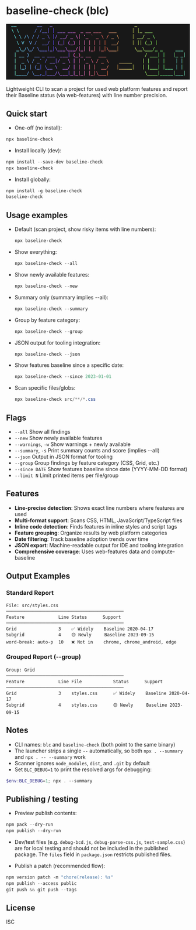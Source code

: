 # baseline-check (blc)
![alt text](image.png)

Lightweight CLI to scan a project for used web platform features and report their Baseline status (via web-features) with line number precision.

## Quick start

- One-off (no install):

```powershell
npx baseline-check
```

- Install locally (dev):

```powershell
npm install --save-dev baseline-check
npx baseline-check
```

- Install globally:

```powershell
npm install -g baseline-check
baseline-check
```

## Usage examples

- Default (scan project, show risky items with line numbers):
  ```powershell
  npx baseline-check
  ```

- Show everything:
  ```powershell
  npx baseline-check --all
  ```

- Show newly available features:
  ```powershell
  npx baseline-check --new
  ```

- Summary only (summary implies --all):
  ```powershell
  npx baseline-check --summary
  ```

- Group by feature category:
  ```powershell
  npx baseline-check --group
  ```

- JSON output for tooling integration:
  ```powershell
  npx baseline-check --json
  ```

- Show features baseline since a specific date:
  ```powershell
  npx baseline-check --since 2023-01-01
  ```

- Scan specific files/globs:
  ```powershell
  npx baseline-check src/**/*.css
  ```

## Flags

- `--all`         Show all findings
- `--new`         Show newly available features  
- `--warnings`, `-w`  Show warnings + newly available
- `--summary`, `-s`   Print summary counts and score (implies --all)
- `--json`        Output in JSON format for tooling
- `--group`       Group findings by feature category (CSS, Grid, etc.)
- `--since DATE`  Show features baseline since date (YYYY-MM-DD format)
- `--limit N`     Limit printed items per file/group

## Features

- **Line-precise detection**: Shows exact line numbers where features are used
- **Multi-format support**: Scans CSS, HTML, JavaScript/TypeScript files
- **Inline code detection**: Finds features in inline styles and script tags
- **Feature grouping**: Organize results by web platform categories
- **Date filtering**: Track baseline adoption trends over time
- **JSON export**: Machine-readable output for IDE and tooling integration
- **Comprehensive coverage**: Uses web-features data and compute-baseline

## Output Examples

### Standard Report
```
File: src/styles.css
─────────────────────────────────────────────
Feature             Line Status      Support
─────────────────────────────────────────────
Grid                3    ✅ Widely    Baseline 2020-04-17
Subgrid             4    🟡 Newly     Baseline 2023-09-15
word-break: auto-p  10   ❌ Not in    chrome, chrome_android, edge
```

### Grouped Report (--group)
```
Group: Grid
─────────────────────────────────────────────
Feature             Line File            Status      Support
─────────────────────────────────────────────
Grid                3    styles.css      ✅ Widely    Baseline 2020-04-17
Subgrid             4    styles.css      🟡 Newly     Baseline 2023-09-15
```

## Notes

- CLI names: `blc` and `baseline-check` (both point to the same binary)
- The launcher strips a single `--` automatically, so both `npx . --summary` and `npx . -- --summary` work
- Scanner ignores `node_modules`, `dist`, and `.git` by default
- Set `BLC_DEBUG=1` to print the resolved args for debugging:

```powershell
$env:BLC_DEBUG=1; npx . --summary
```

## Publishing / testing

- Preview publish contents:

```powershell
npm pack --dry-run
npm publish --dry-run
```

- Dev/test files (e.g. `debug-bcd.js`, `debug-parse-css.js`, `test-sample.css`) are for local testing and should not be included in the published package. The `files` field in `package.json` restricts published files.

- Publish a patch (recommended flow):

```powershell
npm version patch -m "chore(release): %s"
npm publish --access public
git push && git push --tags
```

## License

ISC